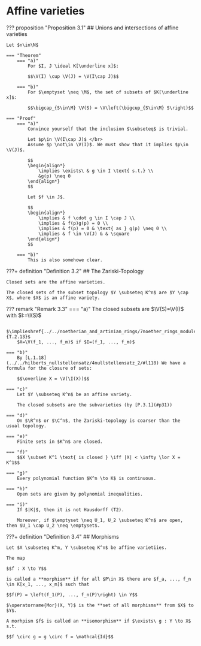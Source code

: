 # Affine varieties

??? proposition "Proposition 3.1"
    ## Unions and intersections of affine varieties <a id="p31"></a>

    Let $n\in\N$

    === "Theorem"
        === "a)"
            For $I, J \ideal K[\underline x]$:

            $$\V(I) \cup \V(J) = \V(I\cap J)$$

        === "b)"
            For $\emptyset \neq \M$, the set of subsets of $K[\underline x]$:

            $$\bigcap_{S\in\M} \V(S) = \V\left(\bigcup_{S\in\M} S\right)$$

    === "Proof"
        === "a)"
            Convince yourself that the inclusion $\subseteq$ is trivial.

            Let $p\in \V(I\cap J)$ </br>
            Assume $p \not\in \V(I)$. We must show that it implies $p\in \V(J)$.

            $$
            \begin{align*}
                \implies \exists\ & g \in I \text{ s.t.} \\
                &g(p) \neq 0
            \end{align*}
            $$

            Let $f \in J$.

            $$
            \begin{align*}
                \implies & f \cdot g \in I \cap J \\
                \implies & f(p)g(p) = 0 \\
                \implies & f(p) = 0 & \text{ as } g(p) \neq 0 \\
                \implies & f \in \V(J) & & \square
            \end{align*}
            $$
            
        === "b)"
            This is also somehowe clear.


???+ definition "Definition 3.2"
    ## The Zariski-Topology

    Closed sets are the affine varieties.

    The closed sets of the subset topology $Y \subseteq K^n$ are $Y \cap X$, where $X$ is an affine variety.


??? remark "Remark 3.3"
    === "a)"
        The closed subsets are $\V(S)=\V(I)$ with $I:=\I(S)$

        $\implieshref{../../noetherian_and_artinian_rings/7noether_rings_modules/#t213}{T.2.13}$
        $X=\V(f_1, ..., f_m)$ if $I=(f_1, ..., f_m)$
        
    === "b)"
        By [L.1.18](../../hilberts_nullstellensatz/4nullstellensatz_2/#l118) We have a formula for the closure of sets:

        $$\overline X = \V(\I(X))$$

    === "c)"
        Let $Y \subseteq K^n$ be an affine variety.

        The closed subsets are the subvarieties (by [P.3.1](#p31))

    === "d)"
        On $\R^n$ or $\C^n$, the Zariski-topology is coarser than the usual topology.

    === "e)"
        Finite sets in $K^n$ are closed.

    === "f)"
        $$X \subset K^1 \text{ is closed } \iff |X| < \infty \lor X = K^1$$

    === "g)"
        Every polynomial function $K^n \to K$ is continuous.

    === "h)"
        Open sets are given by polynomial inequalities.

    === "i)"
        If $|K|$, then it is not Hausdorff (T2).

        Moreover, if $\emptyset \neq U_1, U_2 \subseteq K^n$ are open, then $U_1 \cap U_2 \neq \emptyset$.


???+ definition "Definition 3.4"
    ## Morphisms

    Let $X \subseteq K^m, Y \subseteq K^n$ be affine varietiies.

    The map

    $$f : X \to Y$$

    is called a **morphism** if for all $P\in X$ there are $f_a, ..., f_n \in K[x_1, ..., x_m]$ such that

    $$f(P) = \left(f_1(P), ..., f_n(P)\right) \in Y$$

    $\operatorname{Mor}(X, Y)$ is the **set of all morphisms** from $X$ to $Y$.

    A morhpism $f$ is called an **isomorphism** if $\exists\ g : Y \to X$ s.t.

    $$f \circ g = g \circ f = \mathcal{Id}$$


